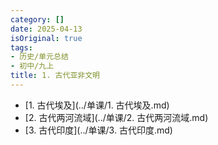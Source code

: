 ```yaml
---
category: []
date: 2025-04-13
isOriginal: true
tags:
- 历史/单元总结
- 初中/九上
title: 1. 古代亚非文明
---
```

- [1. 古代埃及](../单课/1. 古代埃及.md)
- [2. 古代两河流域](../单课/2. 古代两河流域.md)
- [3. 古代印度](../单课/3. 古代印度.md)
